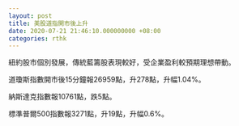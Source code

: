 ```yaml
---
layout: post
title: 美股道指開市後上升
date: 2020-07-21 21:46:10.000000000 +08:00
categories: rthk
---
```


紐約股市個別發展，傳統藍籌股表現較好，受企業盈利較預期理想帶動。

道瓊斯指數開市後15分鐘報26959點，升278點，升幅1.04%。

納斯達克指數報10761點，跌5點。

標準普爾500指數報3271點，升19點，升幅0.6%。
